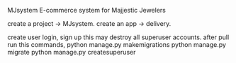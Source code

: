 MJsystem
E-commerce system for Majjestic Jewelers

create a project -> MJsystem. create an app -> delivery.

create user login, sign up this may destroy all superuser accounts. after pull run this commands, 
python manage.py makemigrations 
python manage.py migrate 
python manage.py createsuperuser
